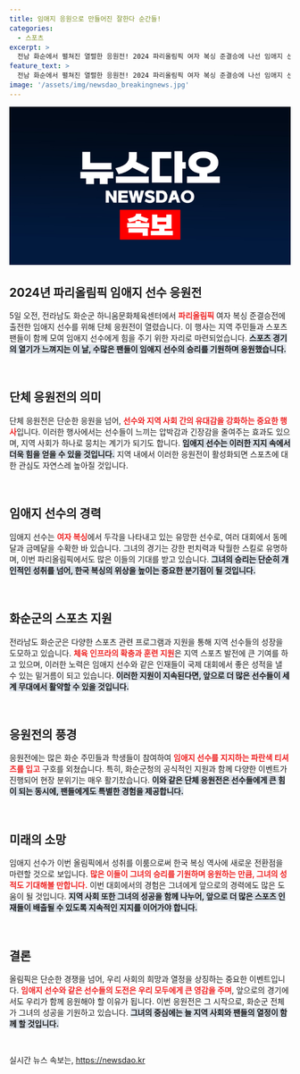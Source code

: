 ```yaml
---
title: 임애지 응원으로 만들어진 잘한다 순간들!
categories:
  - 스포츠
excerpt: >
  전남 화순에서 펼쳐진 열렬한 응원전! 2024 파리올림픽 여자 복싱 준결승에 나선 임애지 선수를 위해 지역 주민들이 뭉쳤습니다. 그녀의 승리를 향한 열정이 가득한 현장을 만나보세요!
feature_text: >
  전남 화순에서 펼쳐진 열렬한 응원전! 2024 파리올림픽 여자 복싱 준결승에 나선 임애지 선수를 위해 지역 주민들이 뭉쳤습니다. 그녀의 승리를 향한 열정이 가득한 현장을 만나보세요!
image: '/assets/img/newsdao_breakingnews.jpg'
---
```


<p><img src="/assets/img/newsdao_breakingnews.jpg" alt="pcversion 속보" /></p>

<h2 data-ke-size="size26">2024년 파리올림픽 임애지 선수 응원전</h2>

<p data-ke-size="size16">5일 오전, 전라남도 화순군 하니움문화체육센터에서 <b><span style="color: #ee2323;">파리올림픽</span></b> 여자 복싱 준결승전에 출전한 임애지 선수를 위해 단체 응원전이 열렸습니다. 이 행사는 지역 주민들과 스포츠 팬들이 함께 모여 임애지 선수에게 힘을 주기 위한 자리로 마련되었습니다. <b><span style="background-color: #21538527;">스포츠 경기의 열기가 느껴지는 이 날, 수많은 팬들이 임애지 선수의 승리를 기원하며 응원했습니다.</span></b></p>

<p data-ke-size="size16">&nbsp;</p>

<h2 data-ke-size="size26">단체 응원전의 의미</h2>

<p data-ke-size="size16">단체 응원전은 단순한 응원을 넘어, <b><span style="color: #ee2323;">선수와 지역 사회 간의 유대감을 강화하는 중요한 행사</span></b>입니다. 이러한 행사에서는 선수들이 느끼는 압박감과 긴장감을 줄여주는 효과도 있으며, 지역 사회가 하나로 뭉치는 계기가 되기도 합니다. <b><span style="background-color: #21538527;">임애지 선수는 이러한 지지 속에서 더욱 힘을 얻을 수 있을 것입니다.</span></b> 지역 내에서 이러한 응원전이 활성화되면 스포츠에 대한 관심도 자연스레 높아질 것입니다.</p>

<p data-ke-size="size16">&nbsp;</p>

<h2 data-ke-size="size26">임애지 선수의 경력</h2>

<p data-ke-size="size16">임애지 선수는 <b><span style="color: #ee2323;">여자 복싱</span></b>에서 두각을 나타내고 있는 유망한 선수로, 여러 대회에서 동메달과 금메달을 수확한 바 있습니다. 그녀의 경기는 강한 펀치력과 탁월한 스킬로 유명하며, 이번 파리올림픽에서도 많은 이들의 기대를 받고 있습니다. <b><span style="background-color: #21538527;">그녀의 승리는 단순히 개인적인 성취를 넘어, 한국 복싱의 위상을 높이는 중요한 분기점이 될 것입니다.</span></b></p>

<p data-ke-size="size16">&nbsp;</p>

<h2 data-ke-size="size26">화순군의 스포츠 지원</h2>

<p data-ke-size="size16">전라남도 화순군은 다양한 스포츠 관련 프로그램과 지원을 통해 지역 선수들의 성장을 도모하고 있습니다. <b><span style="color: #ee2323;">체육 인프라의 확충과 훈련 지원</span></b>은 지역 스포츠 발전에 큰 기여를 하고 있으며, 이러한 노력은 임애지 선수와 같은 인재들이 국제 대회에서 좋은 성적을 낼 수 있는 밑거름이 되고 있습니다. <b><span style="background-color: #21538527;">이러한 지원이 지속된다면, 앞으로 더 많은 선수들이 세계 무대에서 활약할 수 있을 것입니다.</span></b></p>

<p data-ke-size="size16">&nbsp;</p>

<h2 data-ke-size="size26">응원전의 풍경</h2>

<p data-ke-size="size16">응원전에는 많은 화순 주민들과 학생들이 참여하여 <b><span style="color: #ee2323;">임애지 선수를 지지하는 파란색 티셔츠를 입고</span></b> 구호를 외쳤습니다. 특히, 화순군청의 공식적인 지원과 함께 다양한 이벤트가 진행되어 현장 분위기는 매우 활기찼습니다. <b><span style="background-color: #21538527;">이와 같은 단체 응원전은 선수들에게 큰 힘이 되는 동시에, 팬들에게도 특별한 경험을 제공합니다.</span></b></p>

<p data-ke-size="size16">&nbsp;</p>

<h2 data-ke-size="size26">미래의 소망</h2>

<p data-ke-size="size16">임애지 선수가 이번 올림픽에서 성취를 이룸으로써 한국 복싱 역사에 새로운 전환점을 마련할 것으로 보입니다. <b><span style="color: #ee2323;">많은 이들이 그녀의 승리를 기원하며 응원하는 만큼, 그녀의 성적도 기대해볼 만합니다.</span></b> 이번 대회에서의 경험은 그녀에게 앞으로의 경력에도 많은 도움이 될 것입니다. <b><span style="background-color: #21538527;">지역 사회 또한 그녀의 성공을 함께 나누어, 앞으로 더 많은 스포츠 인재들이 배출될 수 있도록 지속적인 지지를 이어가야 합니다.</span></b></p>

<p data-ke-size="size16">&nbsp;</p>

<h2 data-ke-size="size26">결론</h2>

<p data-ke-size="size16">올림픽은 단순한 경쟁을 넘어, 우리 사회의 희망과 열정을 상징하는 중요한 이벤트입니다. <b><span style="color: #ee2323;">임애지 선수와 같은 선수들의 도전은 우리 모두에게 큰 영감을 주며</span></b>, 앞으로의 경기에서도 우리가 함께 응원해야 할 이유가 됩니다. 이번 응원전은 그 시작으로, 화순군 전체가 그녀의 성공을 기원하고 있습니다. <b><span style="background-color: #21538527;">그녀의 중심에는 늘 지역 사회와 팬들의 열정이 함께 할 것입니다.</span></b></p>

<p data-ke-size="size16">&nbsp;</p>
실시간 뉴스 속보는, <a href="https://newsdao.kr" rel="dofollow">https://newsdao.kr</a>


